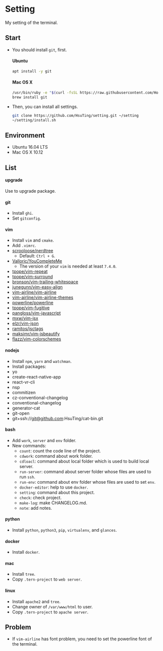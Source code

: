 # Setting
My setting of the terminal.

## Start

- You should install `git`, first.

  #### Ubuntu
  ```sh
  apt install -y git
  ```

  #### Mac OS X
  ```sh
  /usr/bin/ruby -e "$(curl -fsSL https://raw.githubusercontent.com/Homebrew/install/master/install)"
  brew install git
  ```

- Then, you can install all settings.

  ```sh
  git clone https://github.com/HsuTing/setting.git ~/setting
  ~/setting/install.sh
  ```

## Environment

- Ubuntu 16.04 LTS
- Mac OS X 10.12

## List

#### upgrade
Use to upgrade package.

#### git
- Install `ghi`.
- Set `gitconfig`.

#### vim
- Install `vim` and `cmake`.
- Add `.vimrc`.
- [scrooloose/nerdtree](https://github.com/scrooloose/nerdtree)
  - Default: `Ctrl + G`.
- [Valloric/YouCompleteMe](https://github.com/Valloric/YouCompleteMe)
  - The version of your `vim` is needed at least `7.4.0`.
- [tpope/vim-repeat](https://github.com/tpope/vim-repeat)
- [tpope/vim-surround](https://github.com/tpope/vim-surround)
- [bronson/vim-trailing-whitespace](https://github.com/bronson/vim-trailing-whitespace)
- [junegunn/vim-easy-align](https://github.com/junegunn/vim-easy-align)
- [vim-airline/vim-airline](https://github.com/vim-airline/vim-airline)
- [vim-airline/vim-airline-themes](https://github.com/vim-airline/vim-airline-themes)
- [powerline/powerline](https://github.com/powerline/powerline)
- [tpope/vim-fugitive](https://github.com/tpope/vim-fugitive)
- [pangloss/vim-javascript](https://github.com/pangloss/vim-javascript)
- [mxw/vim-jsx](https://github.com/mxw/vim-jsx)
- [elzr/vim-json](https://github.com/elzr/vim-json)
- [ramitos/jsctags](https://github.com/ramitos/jsctags)
- [maksimr/vim-jsbeautify](https://github.com/maksimr/vim-jsbeautify)
- [flazz/vim-colorschemes](https://github.com/flazz/vim-colorschemes)

#### nodejs
- Install `npm`, `yarn` and `watchman`.
- Install packages:
 - yo
 - create-react-native-app
 - react-vr-cli
 - nsp
 - commitizen
 - cz-conventional-changelog
 - conventional-changelog
 - generator-cat
 - git-open
 - git+ssh://git@github.com:HsuTing/cat-bin.git

#### bash
- Add `work`, `server` and `env` folder.
- New commands:
  - `count`: count the code line of the project.
  - `cdwork`: command about work folder.
  - `cdloacl`: command about local folder which is used to build local server.
  - `run-server`: command about server folder whose files are used to run `ssh`. 
  - `run-env`: command about env folder whose files are used to set `env`.
  - `docker-editor`: help to use `docker`.
  - `setting`: command about this project.
  - `check`: check project.
  - `make-log`: make CHANGELOG.md.
  - `note`: add notes.

#### python
- Install `python`, `python3`, `pip`, `virtualenv`, and `glances`.

#### docker
- Install `docker`.

#### mac
- Install `tree`.
- Copy `.tern-project` to `web server`.

#### linux
- Install `apache2` and `tree`.
- Change owner of `/var/www/html` to user.
- Copy `.tern-project` to `apache server`.

## Problem

- If `vim-airline` has font problem, you need to set the powerline font of the terminal.
